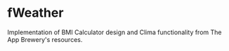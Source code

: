 # fWeather
Implementation of BMI Calculator design and Clima functionality from The App Brewery's resources.
